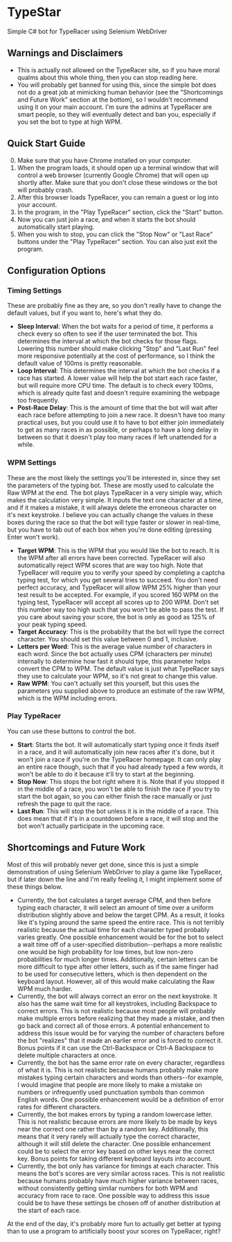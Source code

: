 # TypeStar

Simple C# bot for TypeRacer using Selenium WebDriver

## Warnings and Disclaimers

* This is actually not allowed on the TypeRacer site, so if you have moral qualms about this whole thing, then you can stop reading here.
* You will probably get banned for using this, since the simple bot does not do a great job at mimicking human behavior (see the "Shortcomings and Future Work" section at the bottom), so I wouldn't recommend using it on your main account.  I'm sure the admins at TypeRacer are smart people, so they will eventually detect and ban you, especially if you set the bot to type at high WPM.

## Quick Start Guide

0. Make sure that you have Chrome installed on your computer.
1. When the program loads, it should open up a terminal window that will control a web browser (currently Google Chrome) that will open up shortly after.  Make sure that you don't close these windows or the bot will probably crash.
2. After this browser loads TypeRacer, you can remain a guest or log into your account.
3. In the program, in the "Play TypeRacer" section, click the "Start" button.
4. Now you can just join a race, and when it starts the bot should automatically start playing.
5. When you wish to stop, you can click the "Stop Now" or "Last Race" buttons under the "Play TypeRacer" section.  You can also just exit the program.

## Configuration Options

### Timing Settings

These are probably fine as they are, so you don't really have to change the default values, but if you want to, here's what they do.

* **Sleep Interval**: When the bot waits for a period of time, it performs a check every so often to see if the user terminated the bot.  This determines the interval at which the bot checks for those flags.  Lowering this number should make clicking "Stop" and "Last Run" feel more responsive potentially at the cost of performance, so I think the default value of 100ms is pretty reasonable.
* **Loop Interval**: This determines the interval at which the bot checks if a race has started.  A lower value will help the bot start each race faster, but will require more CPU time.  The default is to check every 100ms, which is already quite fast and doesn't require examining the webpage too frequently.
* **Post-Race Delay**: This is the amount of time that the bot will wait after each race before attempting to join a new race.  It doesn't have too many practical uses, but you could use it to have to bot either join immediately to get as many races in as possible, or perhaps to have a long delay in between so that it doesn't play too many races if left unattended for a while.

### WPM Settings

These are the most likely the settings you'll be interested in, since they set the parameters of the typing bot.  These are mostly used to calculate the Raw WPM at the end.  The bot plays TypeRacer in a very simple way, which makes the calculation very simple.  It inputs the text one character at a time, and if it makes a mistake, it will always delete the erroneous character on it's next keystroke.  I believe you can actually change the values in these boxes during the race so that the bot will type faster or slower in real-time, but you have to tab out of each box when you're done editing (pressing Enter won't work).

* **Target WPM**: This is the WPM that you would like the bot to reach.  It is the WPM after all errors have been corrected.  TypeRacer will also automatically reject WPM scores that are way too high.  Note that TypeRacer will require you to verify your speed by completing a captcha typing test, for which you get several tries to succeed.  You don't need perfect accuracy, and TypeRacer will allow WPM 25% higher than your test result to be accepted.  For example, if you scored 160 WPM on the typing test, TypeRacer will accept all scores up to 200 WPM.  Don't set this number way too high such that you won't be able to pass the test.  If you care about saving your score, the bot is only as good as 125% of your peak typing speed.
* **Target Accuracy**: This is the probability that the bot will type the correct character.  You should set this value between 0 and 1, inclusive.
* **Letters per Word**: This is the average value number of characters in each word.  Since the bot actually uses CPM (characters per minute) internally to determine how fast it should type, this parameter helps convert the CPM to WPM.  The default value is just what TypeRacer says they use to calculate your WPM, so it's not great to change this value.
* **Raw WPM**: You can't actually set this yourself, but this uses the parameters you supplied above to produce an estimate of the raw WPM, which is the WPM including errors.

### Play TypeRacer

You can use these buttons to control the bot.

* **Start**: Starts the bot.  It will automatically start typing once it finds itself in a race, and it will automatically join new races after it's done, but it won't join a race if you're on the TypeRacer homepage.  It can only play an entire race though, such that if you had already typed a few words, it won't be able to do it because it'll try to start at the beginning.
* **Stop Now**: This stops the bot right where it is.  Note that if you stopped it in the middle of a race, you won't be able to finish the race if you try to start the bot again, so you can either finish the race manually or just refresh the page to quit the race.
* **Last Run**: This will stop the bot unless it is in the middle of a race.  This does mean that if it's in a countdown before a race, it will stop and the bot won't actually participate in the upcoming race.

## Shortcomings and Future Work

Most of this will probably never get done, since this is just a simple demonstration of using Selenium WebDriver to play a game like TypeRacer, but if later down the line and I'm really feeling it, I might implement some of these things below.

* Currently, the bot calculates a target average CPM, and then before typing each character, it will select an amount of time over a uniform distribution slightly above and below the target CPM.  As a result, it looks like it's typing around the same speed the entire race.  This is not terribly realistic because the actual time for each character typed probably varies greatly.  One possible enhancement would be for the bot to select a wait time off of a user-specified distribution--perhaps a more realistic one would be high probability for low times, but low non-zero probabilities for much longer times.  Additionally, certain letters can be more difficult to type after other letters, such as if the same finger had to be used for consecutive letters, which is then dependent on the keyboard layout.  However, all of this would make calculating the Raw WPM much harder.
* Currently, the bot will always correct an error on the next keystroke.  It also has the same wait time for all keystrokes, including Backspace to correct errors.  This is not realistic because most people will probably make multiple errors before realizing that they made a mistake, and then go back and correct all of those errors.  A potential enhancement to address this issue would be for varying the number of characters before the bot "realizes" that it made an earlier error and is forced to correct it.  Bonus points if it can use the Ctrl-Backspace or Ctrl-A Backspace to delete multiple characters at once.
* Currently, the bot has the same error rate on every character, regardless of what it is.  This is not realistic because humans probably make more mistakes typing certain characters and words than others--for example, I would imagine that people are more likely to make a mistake on numbers or infrequently used punctuation symbols than common English words.  One possible enhancement would be a definition of error rates for different characters.
* Currently, the bot makes errors by typing a random lowercase letter.  This is not realistic because errors are more likely to be made by keys near the correct one rather than by a random key.  Additionally, this means that it very rarely will actually type the correct character, although it will still delete the character.  One possible enhancement could be to select the error key based on other keys near the correct key.  Bonus points for taking different keyboard layouts into account.
* Currently, the bot only has variance for timings at each character.  This means the bot's scores are very similar across races.  This is not realistic because humans probably have much higher variance between races, without consistently getting similar numbers for both WPM and accuracy from race to race.  One possible way to address this issue could be to have these settings be chosen off of another distribution at the start of each race.

At the end of the day, it's probably more fun to actually get better at typing than to use a program to artificially boost your scores on TypeRacer, right?
